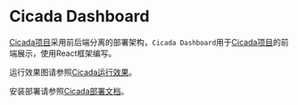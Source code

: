 # Cicada Dashboard  

[Cicada项目](https://github.com/Yirendai/cicada)采用前后端分离的部署架构，```Cicada Dashboard```用于[Cicada项目](https://github.com/Yirendai/cicada)的前端展示，使用React框架编写。  

运行效果图请参照[Cicada运行效果](https://github.com/Yirendai/cicada/blob/master/README.md)。

安装部署请参照[Cicada部署文档](https://github.com/Yirendai/cicada/blob/master/cicada-docs/cicada_deployment.md)。  
